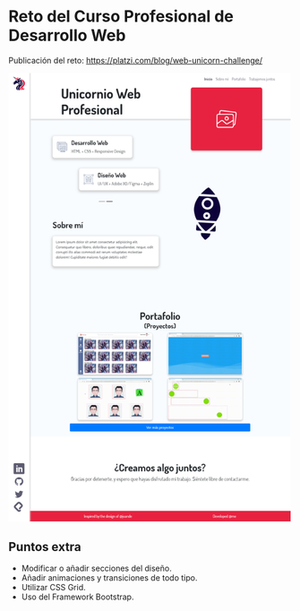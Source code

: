 # Reto del Curso Profesional de Desarrollo Web

Publicación del reto: https://platzi.com/blog/web-unicorn-challenge/

<img src="/SitioUnicornioWebProfesional.png" />

## Puntos extra

- Modificar o añadir secciones del diseño.
- Añadir animaciones y transiciones de todo tipo.
- Utilizar CSS Grid.
- Uso del Framework Bootstrap.

